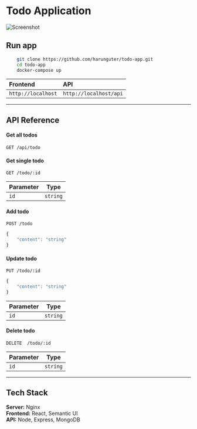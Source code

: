 # Todo Application

![Screenshot](https://raw.githubusercontent.com/harunguter/todo-app/main/screenshot.png)

## Run app
```bash
    git clone https://github.com/harunguter/todo-app.git
    cd todo-app
    docker-compose up
```

| Frontend | API |
| :-------- | :------- |
| `http://localhost`      | `http://localhost/api` | 

---

## API Reference

#### Get all todos
```http
GET /api/todo
```

#### Get single todo
```http
GET /todo/:id
```
| Parameter | Type     | 
| --------- | -------- |
| `id`      | `string` |

#### Add todo
```http
POST /todo
```
```javascript
{
    "content": "string"
}
```

#### Update todo
```http
PUT /todo/:id
```
```javascript
{
    "content": "string"
}
```
| Parameter | Type     | 
| --------- | -------- |
| `id`      | `string` |

#### Delete todo
```http
DELETE  /todo/:id
```
| Parameter | Type     | 
| --------- | -------- |
| `id`      | `string` |

---
## Tech Stack

**Server:** Nginx
<br>
**Frontend:** React, Semantic UI
<br>
**API:** Node, Express, MongoDB
